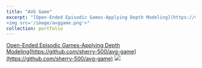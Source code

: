 ```yaml
---
title: "AVG Game"
excerpt: "[Open-Ended Episodic Games-Applying Depth Modeling](https://vimeo.com/884156000)<br>[https://github.com/sherry-500/avg-game](https://github.com/sherry-500/avg-game)<br>
<img src='/image/avggame.png'>"
collection: portfolio
---
```

[Open-Ended Episodic Games-Applying Depth Modeling](https://vimeo.com/884156000)[https://github.com/sherry-500/avg-game](https://github.com/sherry-500/avg-game)
<img src='/image/avggame.png'>